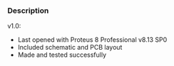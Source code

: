 ### Description

v1.0:
- Last opened with Proteus 8 Professional v8.13 SP0
- Included schematic and PCB layout
- Made and tested successfully
